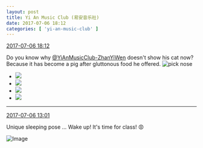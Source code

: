 ```yaml
---
layout: post
title: Yi An Music Club (易安音乐社)
date: 2017-07-06 18:12
categories: [ 'yi-an-music-club' ]
---
```


<div class="weibo-info">
  <a href="http://weibo.com/6094546964/Fb9nl6TsN">2017-07-06 18:12</a>
</div>

Do you know why [@YiAnMusicClub-ZhanYiWen](http://weibo.com/u/6108090526) doesn't show his cat now? Because it has become a pig after gluttonous food he offered. ![pick nose](http://img.t.sinajs.cn/t4/appstyle/expression/ext/normal/0b/wabi_org.gif)

<!-- more -->

<ul class="weibo-pic-list-2">
  <li class="weibo-pic">
    <a href="https://wx2.sinaimg.cn/mw690/006Es64Agy1fhabveuuqcj31zr2sab2a.jpg"><img src="https://wx2.sinaimg.cn/thumb150/006Es64Agy1fhabveuuqcj31zr2sab2a.jpg" /></a>
  </li>
  <li class="weibo-pic">
    <a href="https://wx1.sinaimg.cn/mw690/006Es64Agy1fhabvh9vvrj33402c0u0y.jpg"><img src="https://wx1.sinaimg.cn/thumb150/006Es64Agy1fhabvh9vvrj33402c0u0y.jpg" /></a>
  </li>
  <li class="weibo-pic">
    <a href="https://wx2.sinaimg.cn/mw690/006Es64Agy1fhabvatgxmj33402c0kjm.jpg"><img src="https://wx2.sinaimg.cn/thumb150/006Es64Agy1fhabvatgxmj33402c0kjm.jpg" /></a>
  </li>
  <li class="weibo-pic">
    <a href="https://wx2.sinaimg.cn/mw690/006Es64Agy1fhabvcg7u6j32ca2821ky.jpg"><img src="https://wx2.sinaimg.cn/thumb150/006Es64Agy1fhabvcg7u6j32ca2821ky.jpg" /></a>
  </li>
</ul>

---

<div class="weibo-info">
  <a href="http://weibo.com/6094546964/Fb7kZzbmL">2017-07-06 13:01</a>
</div>

Unique sleeping pose … Wake up! It's time for class! :rage:

![Image](https://wx3.sinaimg.cn/mw690/006Es64Agy1fha2vlk91mj32io1w0npd.jpg)
